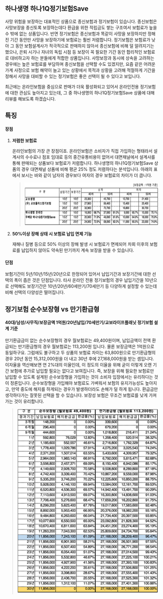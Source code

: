 ## 하나생명 하나1Q정기보험Save
	
사망 위험을 보장하는 대표적인 상품으로 종신보험과 정기보험이 있습니다. 종신보험은 사망보장을 종신토록 보장하는데다 환급을 위한 적립금도 쌓는 구조여서 보험료가 높을 수 밖에 없는 상품입니다. 반면 정기보험은 종신보험과 똑같이 사망을 보장하지만 정해진 기간 동안만 사망을 보장하기에 보험료는 훨씬 저렴합니다. 정기보험은 보험료가 낮아 그 동안 보험설계사가 적극적으로 판매하지 않아서 종신보험에 비해 덜 알려지기는 했으나, 은퇴 시기나 자녀의 독립 시점 등 보장이 꼭 필요한 기간 동안 합리적인 보험료로 대비하고자 하는 분들에게 적합한 상품입니다. 사망보장과 동시에 상속을 고려하는 경우에는 높은 보험료를 부담하며 종신보험을 선택할 수도 있겠지만, 요즘 같은 어려운 가계 사정으로 보험 해약이 늘고 있는 상황에서 목적과 상황을 고려해 적절하게 기간을 정해서 사망을 대비할 수 있는 정기보험은 좋은 선택이 될 수 있다고 보입니다.

최근에는 온라인보험을 중심으로 판매가 더욱 활성화되고 있어서 온라인전용 정기보험에 대한 관심도 높아지고 있는데, 그 중 하나생명의 하나1Q정기보험Save 상품에 대해 리뷰를 해보도록 하겠습니다.

## 특징
#### 장점
1. **저렴한 보험료**

	온라인보험의 가장 큰 장점이죠. 온라인보험은 소비자가 직접 가입하는 형태라서 설계사의 수수료나 점포 임대료 등의 중간유통비용이 없어서 대면채널에서 설계사를 통해 판매되는 상품보다 보험료가 저렴합니다. 하나생명의 하나1Q정기보험Save 상품의 경우 대면채널 상품에 비해 평균 25% 정도 저렴하다는 분석입니다. 아래의 표에서 보시는 바와 같이 남자의 경우보다 여자의 경우 보험료의 차이가 더 큽니다.
    
	> ![alt img](https://raw.githubusercontent.com/aijinet/doctor-contents/master/contents/201901/190128/img01.png)


2. **50%이상 장해 상태 시 보험료 납입 면제 기능**

	재해나 질병 등으로 50% 이상의 장해 발생 시 보험료가 면제되어 차회 이후의 보험료를 납입하지 않아도 약속된 만기까지 계속 보장을 받을 수 있습니다.

#### 단점
보험기간이 5년/10년/15년/20년으로 한정되어 있어서 납입기간과 보장기간에 대한 선택의 폭이 좁은 것은 단점입니다. 타사 온라인 전용 정기보험의 경우 납입기간을 10년으로 선택해도 보장기간은 10년/20년/60세만기/70세만기 등 다양하게 설정할 수 있는데 비해 선택의 다양성은 떨어집니다.

## 정기보험 순수보장형 vs 만기환급형
#### 40대/남성/사무직/보장금액 1억원/20년납입/70세만기/교보라이프플래닛 정기보험 설계 기준

만기환급금이 없는 순수보장형의 경우 월보험료는 49,400원이며, 납입금액이 전액 환급되는 만기환급형의 경우 월보험료는 113,200원 입니다. 물론 보장금액은 1억원으로 동일하구요. 그럼에도 불구하고 두 상품의 보험료 차이는 63,800원으로 만기환급형의 경우 20년 동안 15,312,000원을 더 내고 30년 후에 27,168,000원을 받는 셈입니다. 이자율을 역산해보면 연 2%대의 이율인데, 이 정도의 이율을 위해 굳이 이렇게 오랜 기간 보험에 추가로 납입할 필요는 없다고 보여집니다. 즉, 보장을 위해 필요한 보험료만 납입할 수 있도록 설계된 순수보장형을 가입하는 것이 소비자 입장에서는 유리하다는 것이 정론입니다. 순수보장형을 가입해야 보험료도 가벼워서 보험의 유지가능성도 높아지고, 만약 중도에 해지를 하게되는 경우가 발생하더라도 손해가 덜 하게 됩니다. 환급금만 생각하다가는 잘못된 선택을 할 수 있습니다. 보장성 보험은 무조건 보험료를 낮게 가져가는 것이 유리합니다.

> ![alt img](https://raw.githubusercontent.com/aijinet/doctor-contents/master/contents/201901/190128/img02.png)